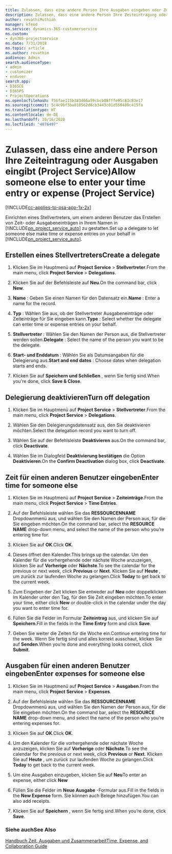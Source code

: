 ```yaml
---
title: Zulassen, dass eine andere Person Ihre Ausgaben eingeben oder Zeiteintragung vornehmen kann
description: Zulassen, dass eine andere Person Ihre Zeiteintragung oder Ausgaben eingibt (Project Service)
author: revathiMuthiah
manager: kfend
ms.service: dynamics-365-customerservice
ms.custom:
- dyn365-projectservice
ms.date: 7/31/2018
ms.topic: article
ms.author: revathim
audience: Admin
search.audienceType:
- admin
- customizer
- enduser
search.app:
- D365CE
- D365PS
- ProjectOperations
ms.openlocfilehash: f56fae115b383d66a59cbcb08fffe95c83c83e17
ms.sourcegitcommit: 5c4c9bf3ba018562d6cb3443c01d550489c415fa
ms.translationtype: HT
ms.contentlocale: de-DE
ms.lasthandoff: 10/16/2020
ms.locfileid: "4076497"
---
```

# <a name="allow-someone-else-to-enter-your-time-entry-or-expense-project-service"></a><span data-ttu-id="9aba6-103">Zulassen, dass eine andere Person Ihre Zeiteintragung oder Ausgaben eingibt (Project Service)</span><span class="sxs-lookup"><span data-stu-id="9aba6-103">Allow someone else to enter your time entry or expense (Project Service)</span></span>

[!INCLUDE[cc-applies-to-psa-app-1x-2x](../includes/cc-applies-to-psa-app-1x-2x.md)]

<span data-ttu-id="9aba6-104">Einrichten eines Stellvertreters, um einem anderen Benutzer das Erstellen von Zeit- oder Ausgabeneinträgen in Ihrem Namen in [!INCLUDE[pn_project_service_auto](../includes/pn-project-service-auto.md)] zu gestatten.</span><span class="sxs-lookup"><span data-stu-id="9aba6-104">Set up a delegate to let someone else make time or expense entries on your behalf in [!INCLUDE[pn_project_service_auto](../includes/pn-project-service-auto.md)].</span></span>  
  
## <a name="create-a-delegate"></a><span data-ttu-id="9aba6-105">Erstellen eines Stellvertreters</span><span class="sxs-lookup"><span data-stu-id="9aba6-105">Create a delegate</span></span>  
  
1.  <span data-ttu-id="9aba6-106">Klicken Sie im Hauptmenü auf **Project Service** > **Stellvertreter**.</span><span class="sxs-lookup"><span data-stu-id="9aba6-106">From the main menu, click **Project Service** > **Delegations**.</span></span>  
  
2.  <span data-ttu-id="9aba6-107">Klicken Sie auf der Befehlsleiste auf **Neu**.</span><span class="sxs-lookup"><span data-stu-id="9aba6-107">On the command bar, click **New**.</span></span>  
  
3. <span data-ttu-id="9aba6-108">**Name** : Geben Sie einen Namen für den Datensatz ein.</span><span class="sxs-lookup"><span data-stu-id="9aba6-108">**Name** : Enter a name for the record.</span></span>  
  
4. <span data-ttu-id="9aba6-109">**Typ** : Wählen Sie aus, ob der Stellvertreter Ausgabeneinträge oder Zeiteinträge für Sie eingeben kann.</span><span class="sxs-lookup"><span data-stu-id="9aba6-109">**Type** : Select whether the delegate can enter time or expense entries on your behalf.</span></span>  
  
5. <span data-ttu-id="9aba6-110">**Stellvertreter** : Wählen Sie den Namen der Person aus, die Stellvertreter werden sollen.</span><span class="sxs-lookup"><span data-stu-id="9aba6-110">**Delegate** : Select the name of the person you want to be the delegate.</span></span>  
  
6. <span data-ttu-id="9aba6-111">**Start- und Enddatum** : Wählen Sie als Datumsangaben für die Delegierung aus.</span><span class="sxs-lookup"><span data-stu-id="9aba6-111">**Start and end dates** : Choose dates when delegation starts and ends.</span></span>  
  
7.  <span data-ttu-id="9aba6-112">Klicken Sie auf **Speichern und Schließen** , wenn Sie fertig sind.</span><span class="sxs-lookup"><span data-stu-id="9aba6-112">When you're done, click **Save & Close**.</span></span>  
  
## <a name="turn-off-delegation"></a><span data-ttu-id="9aba6-113">Delegierung deaktivieren</span><span class="sxs-lookup"><span data-stu-id="9aba6-113">Turn off delegation</span></span>  
  
1.  <span data-ttu-id="9aba6-114">Klicken Sie im Hauptmenü auf **Project Service** > **Stellvertreter**.</span><span class="sxs-lookup"><span data-stu-id="9aba6-114">From the main menu, click **Project Service** > **Delegations**.</span></span>  
  
2.  <span data-ttu-id="9aba6-115">Wählen Sie den Delegierungsdatensatz aus, den Sie deaktivieren möchten.</span><span class="sxs-lookup"><span data-stu-id="9aba6-115">Select the delegation record you want to turn off.</span></span>  
  
3.  <span data-ttu-id="9aba6-116">Wählen Sie auf der Befehlsleiste **Deaktivieren** aus.</span><span class="sxs-lookup"><span data-stu-id="9aba6-116">On the command bar, click **Deactivate**.</span></span>  
  
4.  <span data-ttu-id="9aba6-117">Wählen Sie im Dialogfeld **Deaktivierung bestätigen** die Option **Deaktivieren**.</span><span class="sxs-lookup"><span data-stu-id="9aba6-117">On the **Confirm Deactivation** dialog box, click **Deactivate**.</span></span>  
  
## <a name="enter-time-for-someone-else"></a><span data-ttu-id="9aba6-118">Zeit für einen anderen Benutzer eingeben</span><span class="sxs-lookup"><span data-stu-id="9aba6-118">Enter time for someone else</span></span>  
  
1.  <span data-ttu-id="9aba6-119">Klicken Sie im Hauptmenü auf **Project Service** > **Zeiteinträge**.</span><span class="sxs-lookup"><span data-stu-id="9aba6-119">From the main menu, click **Project Service** > **Time Entries**.</span></span>  
  
2.  <span data-ttu-id="9aba6-120">Auf der Befehlsleiste wählen Sie das **RESSOURCENNAME** Dropdownmenü aus, und wählen Sie den Namen der Person aus, für die Sie eingeben möchten.</span><span class="sxs-lookup"><span data-stu-id="9aba6-120">On the command bar, select the **RESOURCE NAME** drop-down menu, and select the name of the person who you’re entering time for.</span></span>  
  
3.  <span data-ttu-id="9aba6-121">Klicken Sie auf **OK**.</span><span class="sxs-lookup"><span data-stu-id="9aba6-121">Click **OK**.</span></span>  
  
4.  <span data-ttu-id="9aba6-122">Dieses öffnet den Kalender.</span><span class="sxs-lookup"><span data-stu-id="9aba6-122">This brings up the calendar.</span></span> <span data-ttu-id="9aba6-123">Um den Kalender für die vorhergehende oder nächste Woche anzuzeigen, klicken Sie auf **Vorherige** oder **Nächste**.</span><span class="sxs-lookup"><span data-stu-id="9aba6-123">To see the calendar for the previous or next week, click **Previous** or **Next**.</span></span> <span data-ttu-id="9aba6-124">Klicken Sie auf **Heute** , um zurück zur laufenden Woche zu gelangen.</span><span class="sxs-lookup"><span data-stu-id="9aba6-124">Click **Today** to get back to the current week.</span></span>  
  
5.  <span data-ttu-id="9aba6-125">Zum Eingeben der Zeit klicken Sie entweder auf **Neu** oder doppelklicken im Kalender unter den Tag, für den Sie Zeit eingeben möchten.</span><span class="sxs-lookup"><span data-stu-id="9aba6-125">To enter your time, either click **New** or double-click in the calendar under the day you want to enter time for.</span></span>  
  
6.  <span data-ttu-id="9aba6-126">Füllen Sie die Felder im Formular **Zeiteintrag** aus, und klicken Sie auf **Speichern**.</span><span class="sxs-lookup"><span data-stu-id="9aba6-126">Fill in the fields in the **Time Entry** form and click **Save**.</span></span>  
  
7.  <span data-ttu-id="9aba6-127">Geben Sie weiter die Zeiten für die Woche ein.</span><span class="sxs-lookup"><span data-stu-id="9aba6-127">Continue entering time for the week.</span></span> <span data-ttu-id="9aba6-128">Wenn Sie fertig sind und alles korrekt ausschaut, klicken Sie auf **Senden**.</span><span class="sxs-lookup"><span data-stu-id="9aba6-128">When you’re done and everything looks correct, click **Submit**.</span></span>  
  
## <a name="enter-expenses-for-someone-else"></a><span data-ttu-id="9aba6-129">Ausgaben für einen anderen Benutzer eingeben</span><span class="sxs-lookup"><span data-stu-id="9aba6-129">Enter expenses for someone else</span></span>  
  
1.  <span data-ttu-id="9aba6-130">Klicken Sie im Hauptmenü auf **Project Service** > **Ausgaben**.</span><span class="sxs-lookup"><span data-stu-id="9aba6-130">From the main menu, click **Project Service** > **Expenses**.</span></span>  
  
2.  <span data-ttu-id="9aba6-131">Auf der Befehlsleiste wählen Sie das **RESSOURCENNAME** Dropdownmenü aus, und wählen Sie den Namen der Person aus, für die Sie eingeben möchten.</span><span class="sxs-lookup"><span data-stu-id="9aba6-131">On the command bar, select the **RESOURCE NAME** drop-down menu, and select the name of the person who you’re entering expenses for.</span></span>  
  
3.  <span data-ttu-id="9aba6-132">Klicken Sie auf **OK**.</span><span class="sxs-lookup"><span data-stu-id="9aba6-132">Click **OK**.</span></span>  
  
4.  <span data-ttu-id="9aba6-133">Um den Kalender für die vorhergehende oder nächste Woche anzuzeigen, klicken Sie auf **Vorherige** oder **Nächste**.</span><span class="sxs-lookup"><span data-stu-id="9aba6-133">To see the calendar for the previous or next week, click **Previous** or **Next**.</span></span> <span data-ttu-id="9aba6-134">Klicken Sie auf **Heute** , um zurück zur laufenden Woche zu gelangen.</span><span class="sxs-lookup"><span data-stu-id="9aba6-134">Click **Today** to get back to the current week.</span></span>  
  
5.  <span data-ttu-id="9aba6-135">Um eine Ausgaben einzugeben, klicken Sie auf **Neu**</span><span class="sxs-lookup"><span data-stu-id="9aba6-135">To enter an expense, either click **New**</span></span>  
  
6.  <span data-ttu-id="9aba6-136">Füllen Sie die Felder im **Neue Ausgabe** -Formular aus.</span><span class="sxs-lookup"><span data-stu-id="9aba6-136">Fill in the fields in the **New Expense** form.</span></span> <span data-ttu-id="9aba6-137">Sie können auch Belege hinzufügen.</span><span class="sxs-lookup"><span data-stu-id="9aba6-137">You can also add receipts.</span></span>  
  
7.  <span data-ttu-id="9aba6-138">Klicken Sie auf **Speichern** , wenn Sie fertig sind.</span><span class="sxs-lookup"><span data-stu-id="9aba6-138">When you’re done, click **Save**.</span></span>  
  
### <a name="see-also"></a><span data-ttu-id="9aba6-139">Siehe auch</span><span class="sxs-lookup"><span data-stu-id="9aba6-139">See Also</span></span>  
 [<span data-ttu-id="9aba6-140">Handbuch Zeit, Ausgaben und Zusammenarbeit</span><span class="sxs-lookup"><span data-stu-id="9aba6-140">Time, Expense, and Collaboration Guide</span></span>](../psa/time-expense-collaboration-guide.md)
